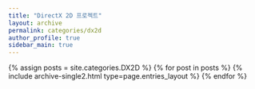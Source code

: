 ```yaml
---
title: "DirectX 2D 프로젝트"
layout: archive
permalink: categories/dx2d
author_profile: true
sidebar_main: true
---
```


{% assign posts = site.categories.DX2D %}
{% for post in posts %} {% include archive-single2.html type=page.entries_layout %} {% endfor %}
